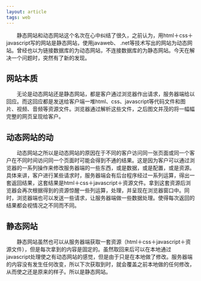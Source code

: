 ```yaml
---
layout: article
tags: web
---
```

&emsp;&emsp;静态网站和动态网站这个名次在心中纠结了很久，之前认为，用html＋css＋javascript写的网站是静态网站，使用javaweb、 .net等技术写出的网站为动态网站。曾经也以为链接数据库的为动态网站，不连接数据库的为静态网站。今天在解决一个问题时，突然有了新的发现。

## 网站本质
&emsp;&emsp;无论是动态网站还是静态网站，都是客户通过浏览器作出请求，服务器端给以回应。而这回应都是发送给客户端一堆html、css、javascript等代码文件和图片、视频、音频等资源文件。浏览器通过解析这些文件，之后图文并茂的将一幅幅完整的网页呈现给客户。

## 动态网站的动
&emsp;&emsp;动态网站之所以是动态网站的原因在于不同的客户访问同一张页面或同一个客户在不同时间访问同一个页面时可能会得到不通的结果。这是因为客户可以通过浏览器的一系列操作来修改服务器端的一些东西，或是数据，或是配置，或是资源。具体来讲，客户进行某些请求时，服务器端会有后台程序经过一系列运算，得出一套返回结果，这套结果是html＋css＋javascript＋资源文件。拿到这套资源后浏览器会再次根据得到的资源惊醒一些列运算，处理，并呈现在浏览器窗口中。同时，浏览器端也可以发送一些请求，让服务器端做一些数据处理。使得每次返回的结果都会视情况之不同而不同。

## 静态网站
&emsp;&emsp;静态网站虽然也可以从服务器端获取一套资源（html＋css＋javascript＋资源文件），但是每次拿到的内容是固定的。虽然取回来后可以在本地通过javascript处理使之有动态网站的感觉，但是由于只是在本地做了修改。服务器端的内容没有发生任何改变，所以下次获取到时，就会覆盖之前本地做的任何修改，从而使之还是原来的样子。所以是静态网站。
